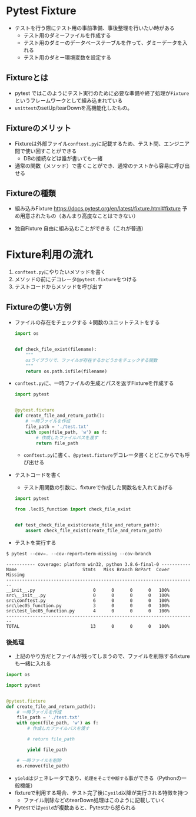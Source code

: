# Pytest Fixture
- テストを行う際にテスト用の事前準備、事後整理を行いたい時がある
    - テスト用のダミーファイルを作成する
    - テスト用のダミーのデータベーステーブルを作って、ダミーデータを入れる
    - テスト用のダミー環境変数を設定する

## Fixtureとは
- pytest ではこのようにテスト実行のために必要な準備や終了処理が`Fixture`というフレームワークとして組み込まれている
- `unittest`のsetUp/tearDownを高機能化したもの。

## Fixtureのメリット
- Fixtureは外部ファイル`conftest.py`に記載するため、テスト間、エンジニア間で使い回すことができる
    - DBの接続などは誰が書いても一緒
- 通常の関数（メソッド）で書くことができ、通常のテストから容易に呼び出せる

## Fixtureの種類
- 組み込みFixture
  https://docs.pytest.org/en/latest/fixture.html#fixture
  予め用意されたもの（あんまり高度なことはできない）
  
- 独自Fixture
  自由に組み込むことができる（これが普通）
  


# Fixture利用の流れ
1. `conftest.py`にやりたいメソッドを書く
2. メソッドの前にデコレータ`@pytest.fixture`をつける
3. テストコードからメソッドを呼び出す

## Fixtureの使い方例
- ファイルの存在をチェックする ↓関数のユニットテストをする
    ```python
    import os
    
    
    def check_file_exist(filename):
        """
        osライブラリで、ファイルが存在するかどうかをチェックする関数
        """
        return os.path.isfile(filename)
    
    ```
  
  
- `conftest.py`に、一時ファイルの生成とパスを返すFixtureを作成する
    ```python
    import pytest
    
    
    @pytest.fixture
    def create_file_and_return_path():
        # 一時ファイルを作成
        file_path = './test.txt'
        with open(file_path, 'w') as f:
            # 作成したファイルパスを渡す
            return file_path
    
    ```
    - `conftest.py`に書く、`@pytest.fixture`デコレータ書くとどこからでも呼び出せる
    
- テストコードを書く
    - テスト用関数の引数に、fixtureで作成した関数名を入れてあげる

    ```python
    import pytest
    
    from .lec05_function import check_file_exist
    
    
    def test_check_file_exist(create_file_and_return_path):
        assert check_file_exist(create_file_and_return_path)    
    ```    
    
- テストを実行する

```python
$ pytest --cov=. --cov-report=term-missing --cov-branch
```

```shell script
----------- coverage: platform win32, python 3.8.6-final-0 -----------
Name                         Stmts   Miss Branch BrPart  Cover   Missing
------------------------------------------------------------------------
__init__.py                      0      0      0      0   100%
src\__init__.py                  0      0      0      0   100%
src\conftest.py                  6      0      0      0   100%
src\lec05_function.py            3      0      0      0   100%
src\test_lec05_function.py       4      0      0      0   100%
------------------------------------------------------------------------
TOTAL                           13      0      0      0   100%
```



### 後処理
- 上記のやり方だとファイルが残ってしまうので、ファイルを削除するfixtureも一緒に入れる

```python
import os

import pytest


@pytest.fixture
def create_file_and_return_path():
    # 一時ファイルを作成
    file_path = './test.txt'
    with open(file_path, 'w') as f:
        # 作成したファイルパスを渡す

        # return file_path

        yield file_path

    # 一時ファイルを削除
    os.remove(file_path)
```

- `yield`はジェネレータであり、`処理をそこで中断する`事ができる（Pythonの一般機能）
- fixtureで利用する場合、テスト完了後に`yeild`以降が実行される特徴を持つ
    - ファイル削除などのtearDown処理はこのように記載していく
- Pytestでは`yeild`が複数あると、Pytestから怒られる